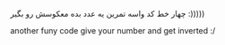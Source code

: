 چهار خط کد واسه تمرین یه عدد بده معکوسش رو بگیر :)))))




another funy code 
give your number and get inverted :/
